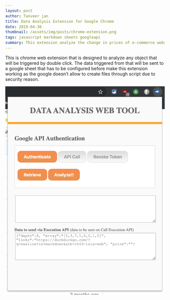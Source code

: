 ```yaml
---
layout: post
author: Tanveer jan
title: Data Analysis Extension for Google Chrome
date: 2019-04-30
thumbnail: /assets/img/posts/chrome-extension.png
tags: javascript markdown sheets googleapi
summary: This extension analyze the change in prices of e-commerce websites 
---
```

This is chrome web extension that is designed to analyze any object that will be triggered by double click. The data triggered from that will be sent to a google sheet that has to be
configured before make this extension working as the google doesn’t allow to create files through script due to security reason.

![chrome-extension](https://github.com/tjan90/projects-implementations/blob/master/assets/chrome-extension.png)

